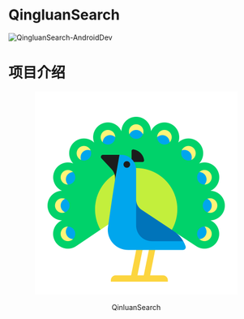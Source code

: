 # QingluanSearch

![QingluanSearch-AndroidDev](https://socialify.git.ci/xieleihan/QingluanSearch-AndroidDev/image?description=1&descriptionEditable=Android%E7%A7%BB%E5%8A%A8%E5%BA%94%E7%94%A8%E5%BC%80%E5%8F%91%E9%A1%B9%E7%9B%AE&font=Source%20Code%20Pro&forks=1&issues=1&language=1&logo=https%3A%2F%2Favatars.githubusercontent.com%2Fu%2F57227318%3Fv%3D4&name=1&owner=1&pattern=Floating%20Cogs&pulls=1&stargazers=1&theme=Auto)

# 项目介绍

<div align="center"><img src="./peacock_flat.png" /></div>
<p align="center">QinluanSearch</p>